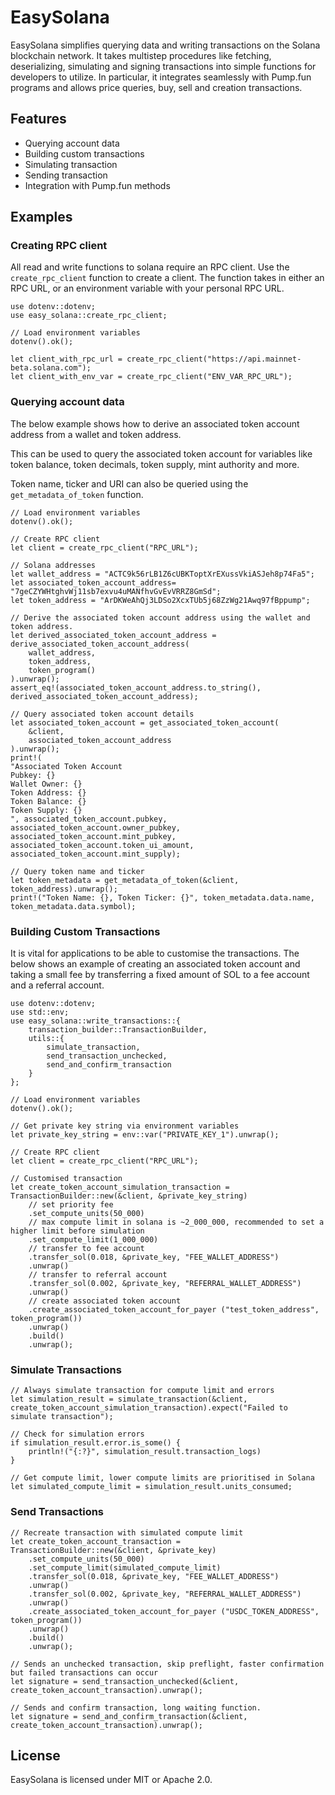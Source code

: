 # EasySolana

EasySolana simplifies querying data and writing transactions on the Solana
blockchain network. It takes multistep procedures like fetching, deserializing,
simulating and signing transactions into simple functions for developers to utilize.
In particular, it integrates seamlessly with Pump.fun programs and allows price queries, 
buy, sell and creation transactions. 

## Features

- Querying account data 
- Building custom transactions
- Simulating transaction
- Sending transaction
- Integration with Pump.fun methods

## Examples

### Creating RPC client
All read and write functions to solana require an RPC client. Use the `create_rpc_client` function to create a client. The function takes in either an RPC URL, or an environment variable with your personal RPC URL.
```
use dotenv::dotenv;
use easy_solana::create_rpc_client;

// Load environment variables
dotenv().ok();

let client_with_rpc_url = create_rpc_client("https://api.mainnet-beta.solana.com");
let client_with_env_var = create_rpc_client("ENV_VAR_RPC_URL");
```

### Querying account data
The below example shows how to derive an associated token account address from a wallet and token address. 

This can be used to query the associated token account for variables like token balance, token decimals, token supply, mint authority and more.

Token name, ticker and URI can also be queried using the `get_metadata_of_token` function. 
```
// Load environment variables
dotenv().ok();

// Create RPC client
let client = create_rpc_client("RPC_URL");

// Solana addresses
let wallet_address = "ACTC9k56rLB1Z6cUBKToptXrEXussVkiASJeh8p74Fa5";
let associated_token_account_address= "7geCZYWHtghvWj11sb7exvu4uMANfhvGvEvVRRZ8GmSd";
let token_address = "ArDKWeAhQj3LDSo2XcxTUb5j68ZzWg21Awq97fBppump";

// Derive the associated token account address using the wallet and token address.
let derived_associated_token_account_address = derive_associated_token_account_address(
    wallet_address, 
    token_address, 
    token_program()
).unwrap();
assert_eq!(associated_token_account_address.to_string(), derived_associated_token_account_address);

// Query associated token account details
let associated_token_account = get_associated_token_account(
    &client, 
    associated_token_account_address
).unwrap();
print!(
"Associated Token Account
Pubkey: {}
Wallet Owner: {}
Token Address: {}
Token Balance: {}
Token Supply: {}
", associated_token_account.pubkey, 
associated_token_account.owner_pubkey,
associated_token_account.mint_pubkey, 
associated_token_account.token_ui_amount, 
associated_token_account.mint_supply);

// Query token name and ticker
let token_metadata = get_metadata_of_token(&client, token_address).unwrap();
print!("Token Name: {}, Token Ticker: {}", token_metadata.data.name, token_metadata.data.symbol);
```

### Building Custom Transactions
It is vital for applications to be able to customise the transactions. The below shows an example of creating an associated token account and taking a small fee by transferring a fixed amount of SOL to a fee account and a referral account.
```
use dotenv::dotenv;
use std::env;
use easy_solana::write_transactions::{
    transaction_builder::TransactionBuilder,
    utils::{
        simulate_transaction,
        send_transaction_unchecked,
        send_and_confirm_transaction
    }
};

// Load environment variables
dotenv().ok();

// Get private key string via environment variables
let private_key_string = env::var("PRIVATE_KEY_1").unwrap();

// Create RPC client
let client = create_rpc_client("RPC_URL");

// Customised transaction
let create_token_account_simulation_transaction = TransactionBuilder::new(&client, &private_key_string)
    // set priority fee
    .set_compute_units(50_000) 
    // max compute limit in solana is ~2_000_000, recommended to set a higher limit before simulation 
    .set_compute_limit(1_000_000) 
    // transfer to fee account
    .transfer_sol(0.018, &private_key, "FEE_WALLET_ADDRESS") 
    .unwrap()
    // transfer to referral account
    .transfer_sol(0.002, &private_key, "REFERRAL_WALLET_ADDRESS") 
    .unwrap()
    // create associated token account
    .create_associated_token_account_for_payer ("test_token_address", token_program())
    .unwrap()
    .build()
    .unwrap();
```

### Simulate Transactions
```
// Always simulate transaction for compute limit and errors
let simulation_result = simulate_transaction(&client, create_token_account_simulation_transaction).expect("Failed to simulate transaction");

// Check for simulation errors
if simulation_result.error.is_some() {
    println!("{:?}", simulation_result.transaction_logs)
}

// Get compute limit, lower compute limits are prioritised in Solana
let simulated_compute_limit = simulation_result.units_consumed;
```

### Send Transactions
```
// Recreate transaction with simulated compute limit
let create_token_account_transaction = TransactionBuilder::new(&client, &private_key)
    .set_compute_units(50_000) 
    .set_compute_limit(simulated_compute_limit) 
    .transfer_sol(0.018, &private_key, "FEE_WALLET_ADDRESS") 
    .unwrap()
    .transfer_sol(0.002, &private_key, "REFERRAL_WALLET_ADDRESS") 
    .unwrap()
    .create_associated_token_account_for_payer ("USDC_TOKEN_ADDRESS", token_program())
    .unwrap()
    .build()
    .unwrap();

// Sends an unchecked transaction, skip preflight, faster confirmation but failed transactions can occur
let signature = send_transaction_unchecked(&client, create_token_account_transaction).unwrap();

// Sends and confirm transaction, long waiting function. 
let signature = send_and_confirm_transaction(&client, create_token_account_transaction).unwrap();
```


## License
EasySolana is licensed under MIT or Apache 2.0.
